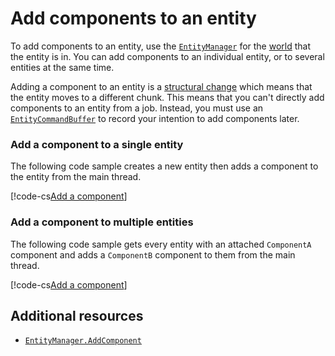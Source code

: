 # Add components to an entity

To add components to an entity, use the [`EntityManager`](xref:Unity.Entities.EntityManager) for the [world](concepts-worlds.md) that the entity is in. You can add components to an individual entity, or to several entities at the same time.

Adding a component to an entity is a [structural change](concepts-structural-changes.md) which means that the entity moves to a different chunk. This means that you can't directly add components to an entity from a job. Instead, you must use an [`EntityCommandBuffer`](xref:Unity.Entities.EntityCommandBuffer) to record your intention to add components later.

### Add a component to a single entity

The following code sample creates a new entity then adds a component to the entity from the main thread.

[!code-cs[Add a component](../DocCodeSamples.Tests/GeneralComponentExamples.cs#add-component-single-entity)]

### Add a component to multiple entities

The following code sample gets every entity with an attached `ComponentA` component and adds a `ComponentB` component to them from the main thread.

[!code-cs[Add a component](../DocCodeSamples.Tests/GeneralComponentExamples.cs#add-component-multiple-entities)]

## Additional resources

* [`EntityManager.AddComponent`](xref:Unity.Entities.EntityManager.AddComponent*)
